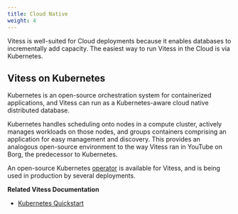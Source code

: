 ```yaml
---
title: Cloud Native
weight: 4
---
```


Vitess is well-suited for Cloud deployments because it enables databases to incrementally add capacity. The easiest way to run Vitess in the Cloud is via Kubernetes.

## Vitess on Kubernetes

Kubernetes is an open-source orchestration system for containerized applications, and Vitess can run as a Kubernetes-aware cloud native distributed database.

Kubernetes handles scheduling onto nodes in a compute cluster, actively manages workloads on those nodes, and groups containers comprising an application for easy management and discovery. This provides an analogous open-source environment to the way Vitess ran in YouTube on Borg, the predecessor to Kubernetes.

An open-source Kubernetes [operator](https://github.com/planetscale/vitess-operator) is available for Vitess, and is being used in production by several deployments.

**Related Vitess Documentation**

* [Kubernetes Quickstart](../../get-started/operator/)

